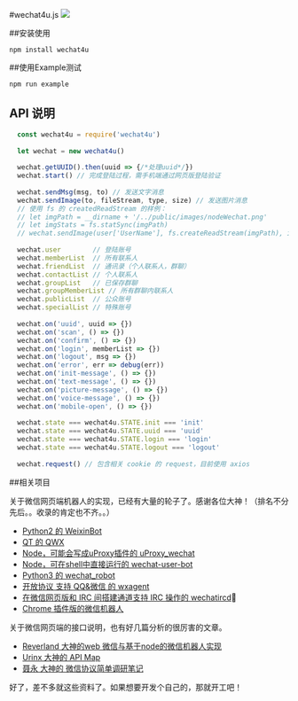 #wechat4u.js
![](http://7xr8pm.com1.z0.glb.clouddn.com/nodeWechat.png)

##安装使用
```
npm install wechat4u
```

##使用Example测试
```
npm run example
```

## API 说明

```javascript
  const wechat4u = require('wechat4u')
  
  let wechat = new wechat4u()
  
  wechat.getUUID().then(uuid => {/*处理uuid*/})
  wechat.start() // 完成登陆过程，需手机端通过网页版登陆验证
  
  wechat.sendMsg(msg, to) // 发送文字消息
  wechat.sendImage(to, fileStream, type, size) // 发送图片消息
  // 使用 fs 的 createdReadStream 的样例：
  // let imgPath = __dirname + '/../public/images/nodeWechat.png'
  // let imgStats = fs.statSync(imgPath)
  // wechat.sendImage(user['UserName'], fs.createReadStream(imgPath), imgStats.type, imgStats.size)
  
  wechat.user        // 登陆账号
  wechat.memberList  // 所有联系人
  wechat.friendList  // 通讯录（个人联系人，群聊）
  wechat.contactList // 个人联系人
  wechat.groupList   // 已保存群聊
  wechat.groupMemberList // 所有群聊内联系人
  wechat.publicList  // 公众账号
  wechat.specialList // 特殊账号
  
  wechat.on('uuid', uuid => {})
  wechat.on('scan', () => {})
  wechat.on('confirm', () => {})
  wechat.on('login', memberList => {})
  wechat.on('logout', msg => {})
  wechat.on('error', err => debug(err))
  wechat.on('init-message', () => {})
  wechat.on('text-message', () => {})
  wechat.on('picture-message', () => {})
  wechat.on('voice-message', () => {})
  wechat.on('mobile-open', () => {})
  
  wechat.state === wechat4u.STATE.init === 'init'
  wechat.state === wechat4u.STATE.uuid === 'uuid'
  wechat.state === wechat4u.STATE.login === 'login'
  wechat.state === wechat4u.STATE.logout === 'logout'
  
  wechat.request() // 包含相关 cookie 的 request，目前使用 axios
```


##相关项目

关于微信网页端机器人的实现，已经有大量的轮子了。感谢各位大神！（排名不分先后。。收录的肯定也不齐。。）

* [Python2 的 WeixinBot](https://github.com/Urinx/WeixinBot)
* [QT 的 QWX](https://github.com/xiangzhai/qwx)
* [Node，可能会写成uProxy插件的 uProxy_wechat](https://github.com/LeMasque/uProxy_wechat)
* [Node，可在shell中直接运行的 wechat-user-bot](https://github.com/HalfdogStudio/wechat-user-bot)
* [Python3 的 wechat_robot](https://github.com/lyyyuna/wechat_robot)
* [开放协议 支持 QQ&微信 的 wxagent](https://github.com/kitech/wxagent)
* [在微信网页版和 IRC 间搭建通道支持 IRC 操作的 wechatircd](https://github.com/MaskRay/wechatircd)
* [Chrome 插件版的微信机器人](https://github.com/spacelan/weixin-bot-chrome-extension)

关于微信网页端的接口说明，也有好几篇分析的很厉害的文章。

* [Reverland 大神的web 微信与基于node的微信机器人实现](http://reverland.org/javascript/2016/01/15/webchat-user-bot/)
* [Urinx 大神的 API Map](https://github.com/Urinx/WeixinBot/blob/master/README.md)
* [聂永 大神的 微信协议简单调研笔记](http://www.blogjava.net/yongboy/archive/2014/03/05/410636.html)

好了，差不多就这些资料了。如果想要开发个自己的，那就开工吧！
